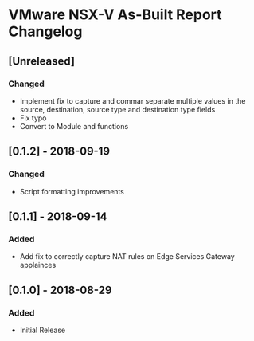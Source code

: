 # VMware NSX-V As-Built Report Changelog

## [Unreleased]
### Changed
- Implement fix to capture and commar separate multiple values in the source, destination, source type and destination type fields
- Fix typo
- Convert to Module and functions

## [0.1.2] - 2018-09-19
### Changed
- Script formatting improvements 

## [0.1.1] - 2018-09-14
### Added
- Add fix to correctly capture NAT rules on Edge Services Gateway applainces

## [0.1.0] - 2018-08-29
### Added
- Initial Release